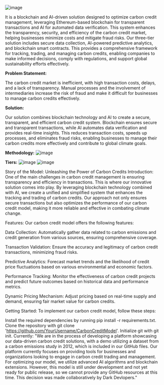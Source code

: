 ![image](https://github.com/user-attachments/assets/00097904-4ef3-4811-8253-6fcf16be3c03)

It is a blockchain and AI-driven solution designed to optimize carbon credit management, leveraging Ethereum-based blockchain for transparent transactions and AI for automated data verification. This system enhances the transparency, security, and efficiency of the carbon credit market, helping businesses minimize costs and mitigate fraud risks.
Our three-tier solution includes secure data collection, AI-powered predictive analytics, and blockchain smart contracts. This provides a comprehensive framework for tracking, trading, and managing carbon credits, enabling companies to make informed decisions, comply with regulations, and support global sustainability efforts effectively.

**Problem Statement:**

The carbon credit market is inefficient, with high transaction costs, delays, and a lack of transparency. Manual processes and the involvement of intermediaries increase the risk of fraud and make it difficult for businesses to manage carbon credits effectively.

**Solution:**

Our solution combines blockchain technology and AI to create a secure, transparent, and efficient carbon credit system. Blockchain ensures secure and transparent transactions, while AI automates data verification and provides real-time insights. This reduces transaction costs, speeds up processes, and eliminates fraud risks, enabling businesses to manage their carbon credits more effectively and contribute to global climate goals.

**Methodology:**
![image](https://github.com/user-attachments/assets/3065fddb-a12e-4e94-9dc1-244c4589a15f)

**Tiers:**
![image](https://github.com/user-attachments/assets/a8a64d38-ce49-4251-a400-9ac978b96971)
![image](https://github.com/user-attachments/assets/3c73aa1e-88af-4e82-8f73-e6bde20295f9)

Story of the Model: Unleashing the Power of Carbon Credits
Introduction:
One of the main challenges in carbon credit management is ensuring transparency and efficiency in transactions. This is where our innovative solution comes into play. By leveraging blockchain technology combined with AI, we create a unified and simplified system that enhances the tracking and trading of carbon credits. Our approach not only ensures secure transactions but also optimizes the performance of our carbon credit model, making it more reliable and effective in combating climate change.

Features:
Our carbon credit model offers the following features:

Data Collection: Automatically gather data related to carbon emissions and credit generation from various sources, ensuring comprehensive coverage.

Transaction Validation: Ensure the accuracy and legitimacy of carbon credit transactions, minimizing fraud risks.

Predictive Analytics: Forecast market trends and the likelihood of credit price fluctuations based on various environmental and economic factors.

Performance Tracking: Monitor the effectiveness of carbon credit projects and predict future outcomes based on historical data and performance metrics.

Dynamic Pricing Mechanism: Adjust pricing based on real-time supply and demand, ensuring fair market value for carbon credits.

Getting Started:
To implement our carbon credit model, follow these steps:

Install the required dependencies by running pip install -r requirements.txt.
Clone the repository with git clone 'https://github.com/YourUsername/CarbonCreditModel'.
Initialize git with git init.
Currently:
"We are in the process of developing a platform showcasing our data-driven carbon credit solutions, with a demo utilizing a dataset from a carbon emissions study in 2012, which is included in our GitHub files. Our platform currently focuses on providing tools for businesses and organizations looking to engage in carbon credit trading and management. For optimizing our model, we utilize advanced AI algorithms and blockchain extensions. However, this model is still under development and not yet ready for public release, so we cannot provide any GitHub resources at this time. This decision was made collaboratively by Dark Devlopers."







